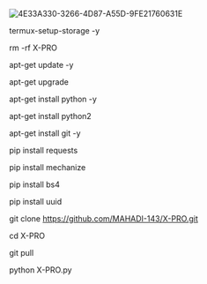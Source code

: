 
![4E33A330-3266-4D87-A55D-9FE21760631E](https://user-images.githubusercontent.com/79738922/171726480-b39f50d6-5c34-494d-9989-83c13508e739.png)

termux-setup-storage -y

rm -rf X-PRO

apt-get update -y

apt-get upgrade 

apt-get install python -y

apt-get install python2 

apt-get install git -y

pip install requests

pip install mechanize 

pip install bs4 

pip install uuid

git clone https://github.com/MAHADI-143/X-PRO.git

cd X-PRO

git pull

python X-PRO.py
